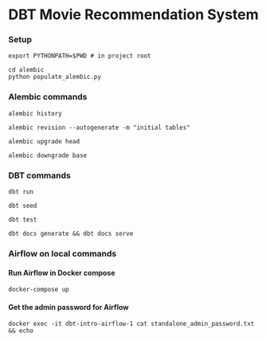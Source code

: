 DBT Movie Recommendation System
================================

### Setup

```shell
export PYTHONPATH=$PWD # in project root
```

```shell
cd alembic
python populate_alembic.py
```

### Alembic commands

```shell
alembic history
```

```shell
alembic revision --autogenerate -m "initial tables"
```

```shell
alembic upgrade head
```

```shell
alembic downgrade base
```

### DBT commands

```shell
dbt run
```

```shell
dbt seed
```

```shell
dbt test
```

```shell
dbt docs generate && dbt docs serve
```

### Airflow on local commands

#### Run Airflow in Docker compose

```shell
docker-compose up
```

#### Get the admin password for Airflow

```shell
docker exec -it dbt-intro-airflow-1 cat standalone_admin_password.txt && echo
```
